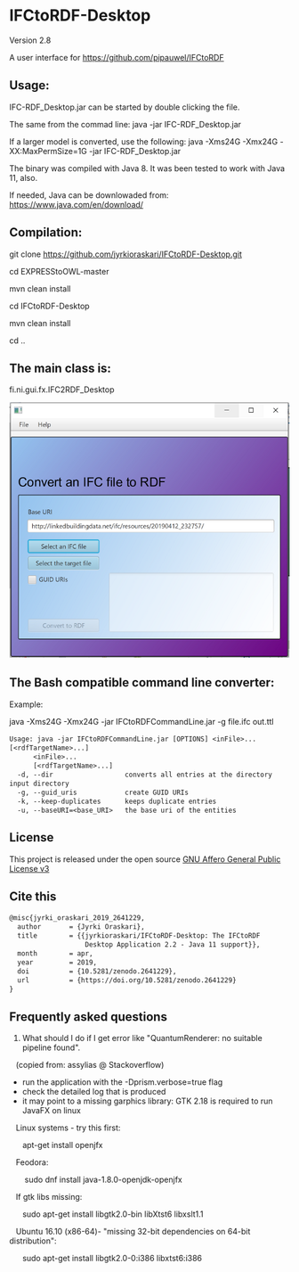 # IFCtoRDF-Desktop
Version 2.8


A user interface for https://github.com/pipauwel/IFCtoRDF

## Usage: 
IFC-RDF_Desktop.jar can be started by double clicking the file.

The same from the commad line:
java -jar IFC-RDF_Desktop.jar

If a larger model is converted, use the following:
java -Xms24G -Xmx24G -XX:MaxPermSize=1G  -jar IFC-RDF_Desktop.jar

The binary was compiled with Java 8. It was been tested to work with Java 11, also.

If needed, Java can be downlowaded from:
https://www.java.com/en/download/

## Compilation: 
git clone https://github.com/jyrkioraskari/IFCtoRDF-Desktop.git

cd EXPRESStoOWL-master

mvn clean install


cd IFCtoRDF-Desktop

mvn clean install

cd ..

## The main class is:
fi.ni.gui.fx.IFC2RDF_Desktop


![GitHub Logo](/IFCtoRDF-Desktop/src/main/resources/screen.png)


## The Bash compatible command line converter:
Example:

java -Xms24G -Xmx24G -jar IFCtoRDFCommandLine.jar -g file.ifc out.ttl

```
Usage: java -jar IFCtoRDFCommandLine.jar [OPTIONS] <inFile>... [<rdfTargetName>...]
      <inFile>...
      [<rdfTargetName>...]
  -d, --dir                  converts all entries at the directory input directory
  -g, --guid_uris            create GUID URIs
  -k, --keep-duplicates      keeps duplicate entries
  -u, --baseURI=<base_URI>   the base uri of the entities
```
## License
This project is released under the open source [GNU Affero General Public License v3](http://www.gnu.org/licenses/agpl-3.0.en.html)

## Cite this
```
@misc{jyrki_oraskari_2019_2641229,
  author       = {Jyrki Oraskari},
  title        = {{jyrkioraskari/IFCtoRDF-Desktop: The IFCtoRDF 
                   Desktop Application 2.2 - Java 11 support}},
  month        = apr,
  year         = 2019,
  doi          = {10.5281/zenodo.2641229},
  url          = {https://doi.org/10.5281/zenodo.2641229}
}
```
## Frequently asked questions

1.  What should I do if I get error like "QuantumRenderer: no suitable pipeline found".

&nbsp;&nbsp;&nbsp;(copied from: assylias @ Stackoverflow)
- run the application with the -Dprism.verbose=true flag
- check the detailed log that is produced
- it may point to a missing garphics library: GTK 2.18 is required to run JavaFX on linux

&nbsp;&nbsp;&nbsp;Linux systems - try this first: 

&nbsp;&nbsp;&nbsp;&nbsp;&nbsp;&nbsp;apt-get install openjfx

&nbsp;&nbsp;&nbsp;Feodora:

 &nbsp;&nbsp;&nbsp;&nbsp;&nbsp;&nbsp; sudo dnf install java-1.8.0-openjdk-openjfx

&nbsp;&nbsp;&nbsp;If gtk libs missing:

&nbsp;&nbsp;&nbsp;&nbsp;&nbsp;&nbsp;sudo apt-get install libgtk2.0-bin libXtst6 libxslt1.1

&nbsp;&nbsp;&nbsp;Ubuntu 16.10 (x86-64)- "missing 32-bit dependencies on 64-bit distribution":

&nbsp;&nbsp;&nbsp;&nbsp;&nbsp;&nbsp;sudo apt-get install libgtk2.0-0:i386 libxtst6:i386


